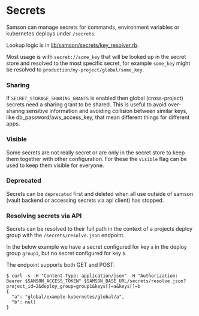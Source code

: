 # Secrets

Samson can manage secrets for commands, environment variables or kubernetes deploys under `/secrets`.

Lookup logic is in [lib/samson/secrets/key_resolver.rb](/lib/samson/secrets/key_resolver.rb).

Most usage is with `secret://some_key` that will be looked up in the secret store and resolved to the most specific secret,
for example `some_key` might be resolved to `production/my-project/global/some_key`.

### Sharing

If `SECRET_STORAGE_SHARING_GRANTS` is enabled then global (cross-project) secrets need a sharing grant to be shared.
This is useful to avoid over-sharing sensitive information and avoiding collision between similar keys, like db_password/aws_access_key,
that mean different things for different apps.

### Visible

Some secrets are not really secret or are only in the secret store to keep them together with other configuration.
For these the `visible` flag can be used to keep them visible for everyone.

### Deprecated

Secrets can be `deprecated` first and deleted when all use outside of samson (vault backend or accessing secrets via api client) has stopped.

### Resolving secrets via API

Secrets can be resolved to their full path in the context of a projects deploy group with the `/secrets/resolve.json` endpoint.

In the below example we have a secret configured for key `a` in the deploy group `group1`, but no secret configured for key `b`.

The endpoint supports both GET and POST:

```
$ curl -s -H "Content-Type: application/json" -H "Authorization: Bearer $SAMSON_ACCESS_TOKEN" $SAMSON_BASE_URL/secrets/resolve.json?project_id=2&deploy_group=group1&keys[]=a&keys[]=b
{
  "a": "global/example-kubernetes/global/a",
  "b": null
}

